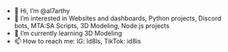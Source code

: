 - 👋 Hi, I’m @al7arthy
- 👀 I’m interested in Websites and dashboards, Python projects, Discord bots, MTA:SA Scripts, 3D Modeling, Node.js projects
- 🌱 I’m currently learning 3D Modeling
- 📫 How to reach me: IG: ld8ls, TikTok: id8is
